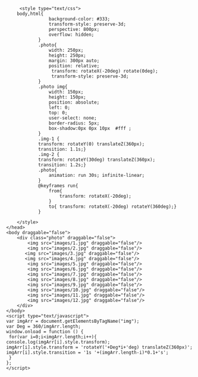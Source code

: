 <!DOCTYPE html>
<html>
	<head>
		<meta charset="utf-8">
		<title></title>
	
		 <style type="text/css">
		body,html{
		            background-color: #333;
		            transform-style: preserve-3d;
		            perspective: 800px;
		            overflow: hidden;
		        }
		        .photo{
		            width: 250px;
		            height: 250px;
		            margin: 300px auto;
		            position: relative;
					 transform: rotateX(-20deg) rotate(0deg);
					 transform-style: preserve-3d;
		        }
		        .photo img{
					width: 150px;
					height: 150px;
		            position: absolute;
		            left: 0;
		            top: 0;
		            user-select: none;
		            border-radius: 5px;
		            box-shadow:0px 0px 10px  #fff ;
		        }
				.img-1 {		
				transform: rotateY(0) translateZ(360px);
				transition: 1.1s;}
				.img-2 {
				transform: rotateY(30deg) translateZ(360px);
				transition: 1.2s;}
				.photo{
					animation: run 30s; infinite-linear;
				}
				@keyframes run{
					from{
						transform: rotateX(-20deg);
					}
					to{ transform: rotateX(-20deg) rotateY(360deg);}
				}

		</style>
	</head>
	<body draggable="false">
	    <div class="photo" draggable="false">
	        <img src="images/1.jpg" draggable="false"/>
	        <img src="images/2.jpg" draggable="false"/>
	       <img src="images/3.jpg" draggable="false"/>
	       <img src="images/4.jpg" draggable="false"/>
	        <img src="images/5.jpg" draggable="false"/>
	        <img src="images/6.jpg" draggable="false"/>
	        <img src="images/7.jpg" draggable="false"/>
	        <img src="images/8.jpg" draggable="false"/>
	        <img src="images/9.jpg" draggable="false"/>
	        <img src="images/10.jpg" draggable="false"/>
	        <img src="images/11.jpg" draggable="false"/>
	        <img src="images/12.jpg" draggable="false"/>
	    </div>
	</body>
	<script type="text/javascript">
	var imgArr = document.getElementsByTagName("img");		
	var Deg = 360/imgArr.length;
	window.onload = function () {
	 for(var i=0;i<imgArr.length;i++){	        console.log(imgArr[i].style.transform);
	imgArr[i].style.transform = 'rotateY('+Deg*i+'deg) translateZ(360px)';
	imgArr[i].style.transition = '1s '+(imgArr.length-i)*0.1+'s';
	 }
	};
	</script>

</html>

